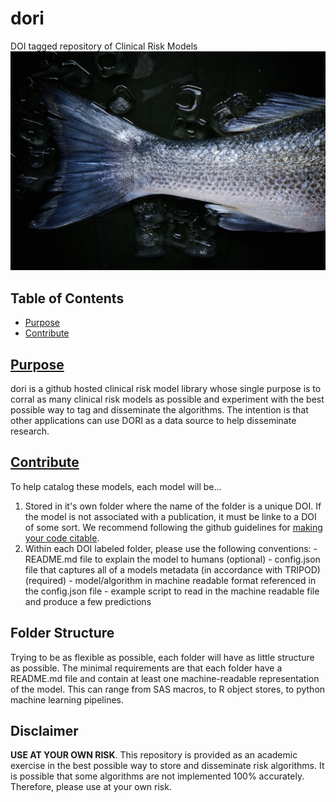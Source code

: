 # dori
DOI tagged repository of Clinical Risk Models
![water](images/dori_tail.jpeg)

## Table of Contents
* [Purpose](#purpose)
* [Contribute](#contribute)

## [Purpose](*purpose)
dori is a github hosted clinical risk model library whose single purpose is
to corral as many clinical risk models as possible and experiment with the best
possible way to tag and disseminate the algorithms. The intention is that other
applications can use DORI as a data source to help disseminate research.

## [Contribute](*contribute)
To help catalog these models, each model will be...
  1. Stored in it's own folder where the name of the folder is a unique DOI. If the model is not associated with a publication, it must be linke to a DOI of some sort. We recommend following the github guidelines for [making your code citable](https://guides.github.com/activities/citable-code/).
  2. Within each DOI labeled folder, please use the following conventions:
    - README.md file to explain the model to humans (optional)
    - config.json file that captures all of a models metadata (in accordance with TRIPOD) (required)
    - model/algorithm in machine readable format referenced in the config.json file
    - example script to read in the machine readable file and produce a few predictions 

## Folder Structure
Trying to be as flexible as possible, each folder will have as little structure
as possible. The minimal requirements are that each folder have a README.md file
and contain at least one machine-readable representation of the model. This can
range from SAS macros, to R object stores, to python machine learning pipelines.

## Disclaimer
**USE AT YOUR OWN RISK**. This repository is provided as an academic exercise
in the best possible way to store and disseminate risk algorithms. It is possible
that some algorithms are not implemented 100% accurately. Therefore, please use
at your own risk.
